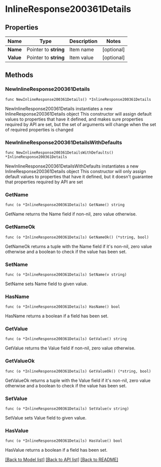 # InlineResponse200361Details

## Properties

Name | Type | Description | Notes
------------ | ------------- | ------------- | -------------
**Name** | Pointer to **string** | Item name | [optional] 
**Value** | Pointer to **string** | Item value | [optional] 

## Methods

### NewInlineResponse200361Details

`func NewInlineResponse200361Details() *InlineResponse200361Details`

NewInlineResponse200361Details instantiates a new InlineResponse200361Details object
This constructor will assign default values to properties that have it defined,
and makes sure properties required by API are set, but the set of arguments
will change when the set of required properties is changed

### NewInlineResponse200361DetailsWithDefaults

`func NewInlineResponse200361DetailsWithDefaults() *InlineResponse200361Details`

NewInlineResponse200361DetailsWithDefaults instantiates a new InlineResponse200361Details object
This constructor will only assign default values to properties that have it defined,
but it doesn't guarantee that properties required by API are set

### GetName

`func (o *InlineResponse200361Details) GetName() string`

GetName returns the Name field if non-nil, zero value otherwise.

### GetNameOk

`func (o *InlineResponse200361Details) GetNameOk() (*string, bool)`

GetNameOk returns a tuple with the Name field if it's non-nil, zero value otherwise
and a boolean to check if the value has been set.

### SetName

`func (o *InlineResponse200361Details) SetName(v string)`

SetName sets Name field to given value.

### HasName

`func (o *InlineResponse200361Details) HasName() bool`

HasName returns a boolean if a field has been set.

### GetValue

`func (o *InlineResponse200361Details) GetValue() string`

GetValue returns the Value field if non-nil, zero value otherwise.

### GetValueOk

`func (o *InlineResponse200361Details) GetValueOk() (*string, bool)`

GetValueOk returns a tuple with the Value field if it's non-nil, zero value otherwise
and a boolean to check if the value has been set.

### SetValue

`func (o *InlineResponse200361Details) SetValue(v string)`

SetValue sets Value field to given value.

### HasValue

`func (o *InlineResponse200361Details) HasValue() bool`

HasValue returns a boolean if a field has been set.


[[Back to Model list]](../README.md#documentation-for-models) [[Back to API list]](../README.md#documentation-for-api-endpoints) [[Back to README]](../README.md)


